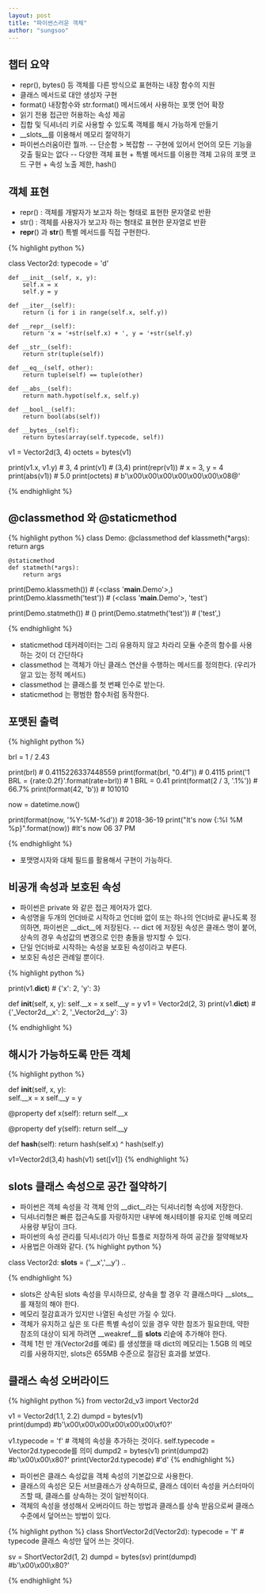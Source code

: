 ```yaml
---
layout: post
title: "파이썬스러운 객체"
author: "sungsoo"
--- 
```



## 챕터 요약

- repr(), bytes() 등 객체를 다른 방식으로 표현하는 내장 함수의 지원
- 클래스 메서드로 대안 생성자 구현
- format() 내장함수와 str.format() 메서드에서 사용하는 포맷 언어 확장
- 읽기 전용 접근만 허용하는 속성 제공
- 집합 및 딕셔너리 키로 사용할 수 있도록 객체를 해시 가능하게 만들기
- __slots__를 이용해서 메모리 절약하기
- 파이썬스러움이란 뭘까.
-- 단순함 > 복잡함
-- 구현에 있어서 언어의 모든 기능을 갖출 필요는 없다
-- 다양한 객체 표현 + 특별 메서드를 이용한 객체 고유의 포맷 코드 구현 + 속성 노출 제한, hash()


## 객체 표현
- repr() : 객체를 개발자가 보고자 하는 형태로 표현한 문자열로 반환
- str() : 객체를 사용자가 보고자 하는 형태로 표현한 문자열로 반환
- __repr__() 과 __str__() 특별 메서드를 직접 구현한다.

{% highlight python %}

class Vector2d:
    typecode = 'd'

    def __init__(self, x, y):
        self.x = x
        self.y = y

    def __iter__(self):
        return (i for i in range(self.x, self.y))

    def __repr__(self):
        return 'x = '+str(self.x) + ', y = '+str(self.y)

    def __str__(self):
        return str(tuple(self))

    def __eq__(self, other):
        return tuple(self) == tuple(other)

    def __abs__(self):
        return math.hypot(self.x, self.y)

    def __bool__(self):
        return bool(abs(self))

    def __bytes__(self):
        return bytes(array(self.typecode, self))


v1 = Vector2d(3, 4)
octets = bytes(v1)

print(v1.x, v1.y)  # 3, 4
print(v1)       # (3,4)
print(repr(v1))     # x = 3, y = 4
print(abs(v1))  # 5.0
print(octets)  # b'\x00\x00\x00\x00\x00\x00\x08@'

{% endhighlight %}


## @classmethod 와 @staticmethod

{% highlight python %}
class Demo:
    @classmethod
    def klassmeth(*args):
        return args

    @staticmethod
    def statmeth(*args):
        return args

print(Demo.klassmeth())  # (<class '__main__.Demo'>,)       
print(Demo.klassmeth('test'))   # (<class '__main__.Demo'>, 'test')

print(Demo.statmeth())  # ()
print(Demo.statmeth('test'))  # ('test',)

{% endhighlight %}

- staticmethod 데커레이터는 그리 유용하지 않고 차라리 모듈 수준의 함수를 사용하는 것이 더 간단하다
- classmethod 는 객체가 아닌 클래스 연산을 수행하는 메서드를 정의한다. (우리가 알고 있는 정적 메서드)
- classmethod 는 클래스를 첫 번째 인수로 받는다.
- staticmethod 는 평범한 함수처럼 동작한다.

## 포맷된 출력

{% highlight python %}

brl = 1 / 2.43

print(brl)      # 0.4115226337448559
print(format(brl, "0.4f"))  # 0.4115
print('1 BRL = {rate:0.2f}'.format(rate=brl))  # 1 BRL = 0.41
print(format(2 / 3, '.1%'))  # 66.7%
print(format(42, 'b'))       # 101010


now = datetime.now()

print(format(now, '%Y-%M-%d'))  # 2018-36-19
print("It's now {:%I %M %p}".format(now))       #It's now 06 37 PM

{% endhighlight %}

- 포맷명시자와 대체 필드를 활용해서 구현이 가능하다.


## 비공개 속성과 보호된 속성
- 파이썬은 private 와 같은 접근 제어자가 없다.
- 속성명을 두개의 언더바로 시작하고 언더바 없이 또는 하나의 언더바로 끝나도록 정의하면, 파이썬은 __dict__에 저장된다.
-- dict 에 저장된 속성은 클래스 명이 붙어, 상속의 경우 속성값의 변경으로 인한 충돌을 방지할 수 있다.
- 단일 언더바로 시작하는 속성을 보호된 속성이라고 부른다. 
- 보호된 속성은 관례일 뿐이다.

{% highlight python %}

print(v1.__dict__)      # {'x': 2, 'y': 3}

def __init__(self, x, y):
        self.__x = x
        self.__y = y
v1 = Vector2d(2, 3)
print(v1.__dict__)      # {'_Vector2d__x': 2, '_Vector2d__y': 3}

{% endhighlight %}

## 해시가 가능하도록 만든 객체
{% highlight python %}

def __init__(self, x, y):           
    self.__x = x
    self.__y = y

@property
def x(self):
    return self.__x

@property
def y(self):
    return self.__y

def __hash__(self):
    return hash(self.x) ^ hash(self.y)
    

v1=Vector2d(3,4)
hash(v1)
set([v1])
{% endhighlight %}
## __slots__ 클래스 속성으로 공간 절약하기
- 파이썬은 객체 속성을 각 객체 안의 __dict__라는 딕셔너리형 속성에 저장한다.
- 딕셔너리형은 빠른 접근속도를 자랑하지만 내부에 해시테이블 유지로 인해 메모리 사용량 부담이 크다.
- 파이썬의 속성 관리를 딕셔너리가 아닌 튜플로 저장하게 하여 공간을 절약해보자
- 사용법은 아래와 같다.
{% highlight python %}

class Vector2d:
    __slots__ = ('__x','__y')
    ..

{% endhighlight %}

- slots은 상속된 slots 속성을 무시하므로, 상속을 할 경우 각 클래스마다 __slots__를 재정의 해야 한다.
- 메모리 절감효과가 있지만 나열된 속성만 가질 수 있다.
- 객체가 유지하고 싶은 또 다른 특별 속성이 있을 경우 약한 참조가 필요한데, 약한 참조의 대상이 되게 하려면 __weakref__를 __slots__ 리슽에 추가해야 한다.
- 객체 1천 만 개(Vector2d를 예로) 를 생성했을 때 dict의 메모리는 1.5GB 의 메모리를 사용하지만, slots은 655MB 수준으로 절감된 효과를 보였다.

## 클래스 속성 오버라이드
{% highlight python %}
from vector2d_v3 import Vector2d

v1 = Vector2d(1.1, 2.2)
dumpd = bytes(v1)       
print(dumpd)    #b'\x00\x00\x00\x00\x00\x00\xf0?'

v1.typecode = 'f'   # 객체의 속성을 추가하는 것이다.  self.typecode = Vector2d.typecode를 의미
dumpd2 = bytes(v1)
print(dumpd2)   #b'\x00\x00\x80?'
print(Vector2d.typecode)    #'d'
{% endhighlight %}

- 파이썬은 클래스 속성값을 객체 속성의 기본값으로 사용한다.
- 클래스의 속성은 모든 서브클래스가 상속하므로, 클래스 데이터 속성을 커스터마이즈할 때, 클래스를 상속하는 것이 일반적이다.
- 객체의 속성을 생성해서 오버라이드 하는 방법과 클래스를 상속 받음으로써 클래스 수준에서 덮어쓰는 방법이 있다.


{% highlight python %}
class ShortVector2d(Vector2d):
    typecode = 'f'  # typecode 클래스 속성만 덮어 쓰는 것이다.

sv = ShortVector2d(1, 2)
dumpd = bytes(sv)
print(dumpd)    #b'\x00\x00\x80?'       

{% endhighlight %}